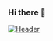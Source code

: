 ### Hi there 👋

[![Header](https://raw.githubusercontent.com/MartinHeinz/<OWNER>/<OWNER>/readme_header.png "Header")](https://some-url.dev/)
<!--
**ankitwkd/ankitwkd** is a ✨ _special_ ✨ repository because its `README.md` (this file) appears on your GitHub profile.

Here are some ideas to get you started:

- 🔭 I’m currently working on ...
- 🌱 I’m currently learning ...
- 👯 I’m looking to collaborate on ...
- 🤔 I’m looking for help with ...
- 💬 Ask me about ...
- 📫 How to reach me: ...
- 😄 Pronouns: ...
- ⚡ Fun fact: ...
-->
